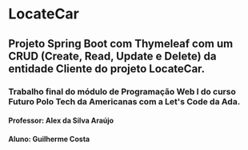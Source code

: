 # LocateCar
## Projeto Spring Boot com Thymeleaf com um CRUD (Create, Read, Update e Delete) da entidade Cliente do projeto LocateCar.
### Trabalho final do módulo de Programação Web I do curso Futuro Polo Tech da Americanas com a Let's Code da Ada.
#### Professor: Alex da Silva Araújo
#### Aluno: Guilherme Costa
